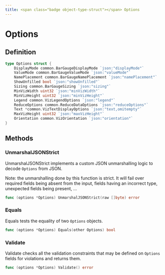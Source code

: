 ```yaml
---
title: <span class="badge object-type-struct"></span> Options
---
```

# <span class="badge object-type-struct"></span> Options

## Definition

```go
type Options struct {
    DisplayMode common.BarGaugeDisplayMode `json:"displayMode"`
    ValueMode common.BarGaugeValueMode `json:"valueMode"`
    NamePlacement common.BarGaugeNamePlacement `json:"namePlacement"`
    ShowUnfilled bool `json:"showUnfilled"`
    Sizing common.BarGaugeSizing `json:"sizing"`
    MinVizWidth uint32 `json:"minVizWidth"`
    MinVizHeight uint32 `json:"minVizHeight"`
    Legend common.VizLegendOptions `json:"legend"`
    ReduceOptions common.ReduceDataOptions `json:"reduceOptions"`
    Text *common.VizTextDisplayOptions `json:"text,omitempty"`
    MaxVizHeight uint32 `json:"maxVizHeight"`
    Orientation common.VizOrientation `json:"orientation"`
}
```
## Methods

### <span class="badge object-method"></span> UnmarshalJSONStrict

UnmarshalJSONStrict implements a custom JSON unmarshalling logic to decode `Options` from JSON.

Note: the unmarshalling done by this function is strict. It will fail over required fields being absent from the input, fields having an incorrect type, unexpected fields being present, …

```go
func (options *Options) UnmarshalJSONStrict(raw []byte) error
```

### <span class="badge object-method"></span> Equals

Equals tests the equality of two `Options` objects.

```go
func (options *Options) Equals(other Options) bool
```

### <span class="badge object-method"></span> Validate

Validate checks all the validation constraints that may be defined on `Options` fields for violations and returns them.

```go
func (options *Options) Validate() error
```

